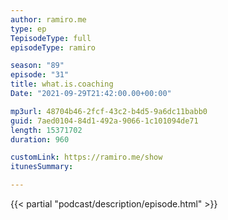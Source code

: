 ```yaml
---
author: ramiro.me
type: ep
TepisodeType: full
episodeType: ramiro

season: "89"
episode: "31"
title: what.is.coaching
Date: "2021-09-29T21:42:00.00+00:00"

mp3url: 48704b46-2fcf-43c2-b4d5-9a6dc11babb0
guid: 7aed0104-84d1-492a-9066-1c101094de71
length: 15371702
duration: 960

customLink: https://ramiro.me/show
itunesSummary:

---
```

{{< partial "podcast/description/episode.html" >}}
